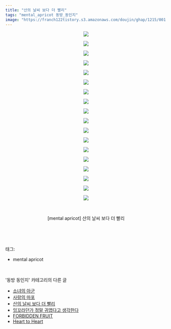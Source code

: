 ```yaml
---
title: "산의 날씨 보다 더 빨리"
tags: "mental_apricot 동방_동인지"
image: "https://franch122tistory.s3.amazonaws.com/doujin/ghap/1215/001.jpg"
---
```

<div class="article">
<p style="text-align: center; clear: none; float: none;"><img src="{{ site.imgserver8 }}/ghap/1215/001.jpg"/></p>
<p style="text-align: center; clear: none; float: none;"><img src="{{ site.imgserver8 }}/ghap/1215/002.jpg"/></p>
<p style="text-align: center; clear: none; float: none;"><img src="{{ site.imgserver8 }}/ghap/1215/003.jpg"/></p>
<p style="text-align: center; clear: none; float: none;"><img src="{{ site.imgserver8 }}/ghap/1215/004.jpg"/></p>
<p style="text-align: center; clear: none; float: none;"><img src="{{ site.imgserver8 }}/ghap/1215/005.jpg"/></p>
<p style="text-align: center; clear: none; float: none;"><img src="{{ site.imgserver8 }}/ghap/1215/006.jpg"/></p>
<p style="text-align: center; clear: none; float: none;"><img src="{{ site.imgserver8 }}/ghap/1215/007.jpg"/></p>
<p style="text-align: center; clear: none; float: none;"><img src="{{ site.imgserver8 }}/ghap/1215/008.jpg"/></p>
<p style="text-align: center; clear: none; float: none;"><img src="{{ site.imgserver8 }}/ghap/1215/009.jpg"/></p>
<p style="text-align: center; clear: none; float: none;"><img src="{{ site.imgserver8 }}/ghap/1215/010.jpg"/></p>
<p style="text-align: center; clear: none; float: none;"><img src="{{ site.imgserver8 }}/ghap/1215/011.jpg"/></p>
<p style="text-align: center; clear: none; float: none;"><img src="{{ site.imgserver8 }}/ghap/1215/012.jpg"/></p>
<p style="text-align: center; clear: none; float: none;"><img src="{{ site.imgserver8 }}/ghap/1215/013.jpg"/></p>
<p style="text-align: center; clear: none; float: none;"><img src="{{ site.imgserver8 }}/ghap/1215/014.jpg"/></p>
<p style="text-align: center; clear: none; float: none;"><img src="{{ site.imgserver8 }}/ghap/1215/015.jpg"/></p>
<p style="text-align: center; clear: none; float: none;"><img src="{{ site.imgserver8 }}/ghap/1215/016.jpg"/></p>
<p style="text-align: center; clear: none; float: none;"><img src="{{ site.imgserver8 }}/ghap/1215/017.jpg"/></p>
<p style="text-align: center; clear: none; float: none;"><img src="{{ site.imgserver8 }}/ghap/1215/018.jpg"/></p>
<p style="text-align: center; clear: none; float: none;"><br/></p>
<p style="text-align: center; clear: none; float: none;">[mental apricot] 산의 날씨 보다 더 빨리</p>
<p><br/></p>
</div><br/>
<div class="tagTrail">
<p>태그: </p>
<ul>
<li>mental apricot</li>
</ul>
</div><br/>
<div class="another">
<p>'동방 동인지' 카테고리의 다른 글</p>
<ul>
<li><a href="/ghap_1217">소녀의 아군</a></li>
<li><a href="/ghap_1216">사랑의 마포</a></li>
<li><a href="/ghap_1215">산의 날씨 보다 더 빨리</a></li>
<li><a href="/ghap_1214">잉꼬라던가 정말 귀엽다고 생각한다</a></li>
<li><a href="/ghap_1213">FORBIDDEN FRUIT</a></li>
<li><a href="/ghap_1212">Heart to Heart</a></li>
</ul>
</div><br/>
<div class="cb_module cb_fluid">
<div class="cb_wrt cb_profile">
</div><!-- commentList close -->
</div><br/>
